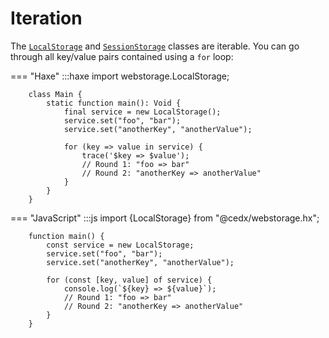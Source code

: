 # Iteration
The [`LocalStorage`](api.md) and [`SessionStorage`](api.md) classes are iterable.
You can go through all key/value pairs contained using a `for` loop:

=== "Haxe"
		:::haxe
		import webstorage.LocalStorage;

		class Main {
			static function main(): Void {
				final service = new LocalStorage();
				service.set("foo", "bar");
				service.set("anotherKey", "anotherValue");

				for (key => value in service) {
					trace('$key => $value');
					// Round 1: "foo => bar"
					// Round 2: "anotherKey => anotherValue"
				}
			}
		}

=== "JavaScript"
		:::js
		import {LocalStorage} from "@cedx/webstorage.hx";

		function main() {
			const service = new LocalStorage;
			service.set("foo", "bar");
			service.set("anotherKey", "anotherValue");

			for (const [key, value] of service) {
				console.log(`${key} => ${value}`);
				// Round 1: "foo => bar"
				// Round 2: "anotherKey => anotherValue"
			}
		}
